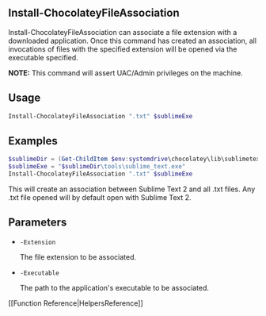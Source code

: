﻿## Install-ChocolateyFileAssociation

Install-ChocolateyFileAssociation can associate a file extension
with a downloaded application. Once this command has created an
association, all invocations of files with the specified extension
will be opened via the executable specified.

**NOTE:** This command will assert UAC/Admin privileges on the machine.

## Usage

```powershell
Install-ChocolateyFileAssociation ".txt" $sublimeExe
```

## Examples

```powershell
$sublimeDir = (Get-ChildItem $env:systemdrive\chocolatey\lib\sublimetext* | select $_.last)
$sublimeExe = "$sublimeDir\tools\sublime_text.exe"
Install-ChocolateyFileAssociation ".txt" $sublimeExe
```

This will create an association between Sublime Text 2 and all .txt files. Any .txt file opened will by default open with Sublime Text 2.

## Parameters

* `-Extension`

    The file extension to be associated.

* `-Executable`

    The path to the application's executable to be associated.

[[Function Reference|HelpersReference]]